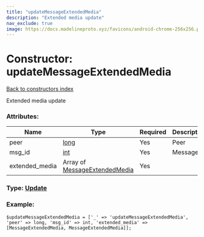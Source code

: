 ```yaml
---
title: "updateMessageExtendedMedia"
description: "Extended media update"
nav_exclude: true
image: https://docs.madelineproto.xyz/favicons/android-chrome-256x256.png
---
```

# Constructor: updateMessageExtendedMedia  
[Back to constructors index](/API_docs/constructors/index.html)



Extended media update

### Attributes:

| Name     |    Type       | Required | Description |
|----------|---------------|----------|-------------|
|peer|[long](/API_docs/types/long.html) | Yes|Peer|
|msg\_id|[int](/API_docs/types/int.html) | Yes|Message ID|
|extended\_media|Array of [MessageExtendedMedia](/API_docs/types/MessageExtendedMedia.html) | Yes|



### Type: [Update](/API_docs/types/Update.html)


### Example:

```
$updateMessageExtendedMedia = ['_' => 'updateMessageExtendedMedia', 'peer' => long, 'msg_id' => int, 'extended_media' => [MessageExtendedMedia, MessageExtendedMedia]];
```  
